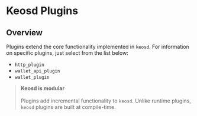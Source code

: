 # Keosd Plugins

## Overview

Plugins extend the core functionality implemented in `keosd`. For information on specific plugins, just select from the list below:

* `http_plugin`
* `wallet_api_plugin`
* `wallet_plugin`

> **Keosd is modular** <br> <br> Plugins add incremental functionality to `keosd`. Unlike runtime plugins, `keosd` plugins are built at compile-time.